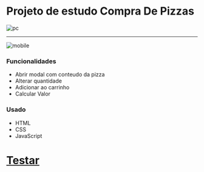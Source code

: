# Projeto de estudo Compra De Pizzas


![pc](https://user-images.githubusercontent.com/82732587/134820655-a7350575-1cd2-4d24-9619-7c4aa34192f6.gif)

<hr>

![mobile](https://user-images.githubusercontent.com/82732587/134820735-cad9182f-722b-4d33-9ead-6eedc47aa0fa.gif)


### Funcionalidades ###
+ Abrir modal com conteudo da pizza
+ Alterar quantidade
+ Adicionar ao carrinho
+ Calcular Valor

### Usado ###
+ HTML
+ CSS
+ JavaScript

# <a href="https://fabiopenedo.github.io/CompraDePizzas/">Testar</a> #
